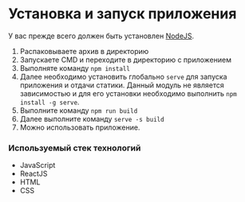 #  Установка и запуск приложения

У вас прежде всего должен быть установлен [NodeJS](https://nodejs.org/en/).

1. Распаковываете архив в директорию
2. Запускаете CMD и переходите в директорию с приложением
3. Выполняте команду `npm install`
4. Далее необходимо установить глобально `serve` для запуска приложения и отдачи статики. Данный модуль не является зависимостью и для его установки необходимо выполнить `npm install -g serve`.
5. Выполните команду `npm run build`
6. Далее выполните команду `serve -s build`
7. Можно использовать приложение.
	
 
### Используемый стек технологий
* JavaScript
* ReactJS
* HTML
* CSS
 